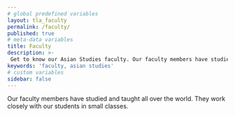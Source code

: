 ```yaml
---
# global predefined variables
layout: tla_faculty
permalink: /faculty/
published: true
# meta-data variables
title: Faculty
description: >-
 Get to know our Asian Studies faculty. Our faculty members have studied and taught all over the world, and work closely with our students in small classes at Temple University’s College of Liberal Arts.
keywords: 'faculty, asian studies'
# custom variables
sidebar: false
---
```

Our faculty members have studied and taught all over the world. They work closely with our students in small classes.
